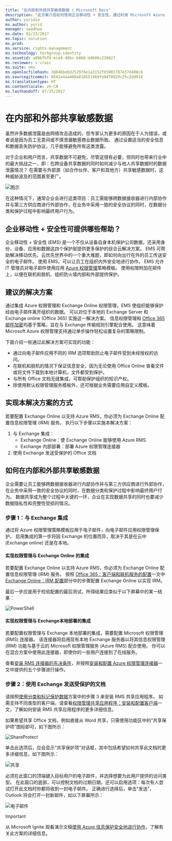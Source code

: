 ```yaml
---
title: "在内部和外部共享敏感数据 | Microsoft Docs"
description: "此方案介绍如何使用企业移动性 + 安全性，通过利用 Microsoft Azure 信息保护功能在内部和外部共享敏感数据。"
author: yuridio
ms.author: yurid
manager: swadhwa
ms.date: 01/23/2017
ms.topic: solution
ms.prod: 
ms.service: rights-management
ms.technology: techgroup-identity
ms.assetid: a996fbf8-ece4-40bc-b866-d4606c230027
ms.reviewer: v-craic
ms.suite: ems
ms.openlocfilehash: 3d84bbe6d252976e1a3152f65003787e37d408c8
ms.sourcegitcommit: 0541e4aa400a818551469fe9df8929c25c2dd918
ms.translationtype: HT
ms.contentlocale: zh-CN
ms.lasthandoff: 07/25/2017
---
```

# <a name="share-sensitive-data-internally-and-externally"></a>在内部和外部共享敏感数据

虽然许多数据泄露是由网络攻击造成的，但专家认为更多的原因在于人为错误，或者说是因为员工无意间或不慎泄漏敏感商业数据所致。 通过设置适当的安全信息和数据丢失防护协议，几乎能够避免所有这类泄露。

对于企业和用户而言，共享数据不可避免，尽管这很有必要，但同时也带来行业中的最大挑战之一，即：在跨设备共享数据的同时如何减少与他人共享数据时的数据泄露情况？ 在需要与外部源（如合作伙伴、客户和其他方）共享敏感数据时，这种威胁波及的范围甚至更广。

![图示](./media/share-sensitive-data/share-sensitive-data-fig1.png)

在这种情况下，通常企业会进行这类项目：员工需能够跨数据接收器进行内部协作并与第三方供应商进行外部协作，在业务中采用一致的安全协议的同时，在数据分类和保护过程中影响最终用户行为。

## <a name="how-can-enterprise-mobility--security-help-you"></a>企业移动性 + 安全性可提供哪些帮助？

企业移动性 + 安全性 (EMS) 是一个不仅从设备自身本机保护公司数据，还采用身份、设备、应用和数据这四个保护层提供更多保护的综合云解决方案。 EMS 可帮助解决移动优先、云优先世界中的一个重大难题，即如何向出行在外的员工传送安全的电子邮件。 使用 EMS，可以让员工在组织内外安全地进行协作。 EMS 允许 IT 管理员对电子邮件使用应用 [Azure 权限管理](https://docs.microsoft.com/information-protection/understand-explore/what-is-azure-rms)策略模板。 使用权限附加在邮件上，以便在联机和脱机、组织防火墙内部和外部提供保护。

## <a name="recommended-solution"></a>建议的解决方案

通过集成 Azure 权限管理和 Exchange Online 权限管理，EMS 使组织能够保护经由电子邮件离开组织的数据。 可以对位于本地的 Exchange Server 和 Exchange online (Office 365) 实施这一解决方案。 信息权限管理和 [Office 365 邮件加密](https://technet.microsoft.com/library/dn569285.aspx)均基于策略，旨在与 Exchange 传输规则引擎配合使用。 这意味着 Microsoft Azure 权限管理支持通过单步操作轻松设置复杂的策略限制。

下面介绍一些通过此解决方案可实现的功能：

- 通过向电子邮件应用不同的 IRM 选项帮助防止电子邮件受到未经授权的访问。
- 在联机和脱机的情况下保证信息安全，因为无论使用 Office Online 查看文件或将文件下载到本地计算机，文件都受到保护。
- 与所有 Office 文档无缝集成，可帮助保护组织的知识产权。
- 除使用默认权限管理服务模板外，还可根据业务需要应用自定义模板。


## <a name="how-to-implement-this-solution"></a>实现本解决方案的方式

若要配置 Exchange Online 以支持 Azure RMS，你必须为 Exchange Online 配置信息权限管理 (IRM) 服务。 执行以下步骤以实施本解决方案：

1. 与 Exchange 集成：
    - Exchange Online：使 Exchange Online 能够使用 Azure RMS
    - Exchange 内部部署：部署 Azure 权限管理连接器
2. 使用 Exchange 发送受保护的 Office 文档

## <a name="how-to-share-sensitive-data-internally-and-externally"></a>如何在内部和外部共享敏感数据

企业需要让员工能够跨数据接收器进行内部协作并与第三方供应商进行外部协作，在业务中采用一致的安全协议的同时，在数据分类和保护过程中影响最终用户行为。 数据共享成为整个过程中关键的一环，企业在实现数据共享的同时也要减少数据隐私性和完整性受损的情况。

### <a name="step-1-integration-with-exchange"></a>步骤 1：与 Exchange 集成

通过将 Azure 权限管理策略模板应用于电子邮件，向电子邮件应用权限管理保护。 启用集成的第一步将因 Exchange 的位置而异，取决于其是在云中 (Exchange online) 还是在本地。

#### <a name="enable-rights-management-integration-with-exchange-online"></a>实现权限管理与 Exchange Online 的集成

若要配置 Exchange Online 以支持 Azure RMS，你必须为 Exchange Online 配置信息权限管理 (IRM) 服务。 按照 [Office 365：客户端和联机服务的配置](https://docs.microsoft.com/rights-management/deploy-use/configure-office365)一文中 [Exchange Online：IRM 配置](https://docs.microsoft.com/rights-management/deploy-use/configure-office365#exchange-online-irm-configuration)部分中的步骤配置 Exchange Online 以实现 IRM。

最后一步应是用于检验配置的最后测试，所得结果应类似于以下屏幕中的某一结果：

![PowerShell](./media/share-sensitive-data/share-sensitive-data-fig2.png)

#### <a name="enable-rights-management-integration-with-exchange-on-premises"></a>实现权限管理与 Exchange本地部署的集成

若要配置权限管理与 Exchange 本地部署的集成，需要配置 Microsoft 权限管理 (RMS) 连接器。 该连接器将启用现有本地 Exchange 服务器以将其信息权限管理 (IRM) 功能与基于云的 Microsoft 权限管理服务 (Azure RMS) 配合使用。 你可以在混合方案中使用此连接器，即使你的一些用户连接到了在线服务。

查看[安装 RMS 连接器的先决条件](https://docs.microsoft.com/rights-management/deploy-use/deploy-rms-connector#prerequisites-for-the-rms-connector)，并按照[安装和配置 Azure 权限管理连接器](https://docs.microsoft.com/rights-management/deploy-use/install-configure-rms-connector)一文中提供的五个步骤进行操作。

### <a name="step-2-send-a-protected-document-using-exchange"></a>步骤 2：使用 Exchange 发送受保护的文档

请按照[使用分类和标记保护数据](infoprotect-secure-classify-scenario.md)方案中的步骤 3 来安装 RMS 共享应用程序。 如需支持不同类型的客户端，请查看[权限管理共享应用程序：安装和配置客户端](https://docs.microsoft.com/rights-management/deploy-use/configure-sharing-app)一文，了解如何安装 RMS 共享应用程序的更多详细信息。

如果希望共享 Office 文档，例如直接从 Word 共享，只需使用功能区中的“共享保护项”图标即可，如下图所示：

![ShareProtect](./media/share-sensitive-data/share-sensitive-data-fig3.png)

单击此选项后，应会显示“共享保护项”对话框，其中包括希望如何共享此文档的更多详细信息，如下图所示：

![共享](./media/share-sensitive-data/share-sensitive-data-fig4.png)

必须在此窗口的顶端键入目标用户的电子邮件，并选择想要为此用户提供的访问类型。 在此窗口的底部，可以控制文档的过期日期，还可以启用选项：每次有人尝试打开此文档时你都将收到一封电子邮件。 正确进行选择后，单击“发送”，Outlook 将会打开一封新邮件，如以下屏幕所示：

![电子邮件](./media/share-sensitive-data/share-sensitive-data-fig5.png)

> [!IMPORTANT]
> 从 Microsoft Ignite 观看演示文稿[使用 Azure 信息保护安全地进行协作](https://myignite.microsoft.com/videos/49947)，了解有关此方案的详细信息。
